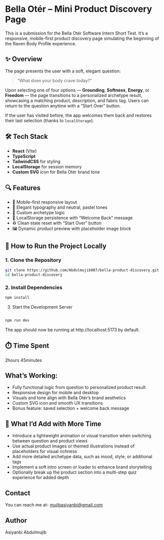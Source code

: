 # Bella Otér – Mini Product Discovery Page 

This is a submission for the Bella Otér Software Intern Short Test. It’s a responsive, mobile-first product discovery page simulating the beginning of the Raven Body Profile experience.


## ✨ Overview

The page presents the user with a soft, elegant question:  
> “What does your body crave today?”

Upon selecting one of four options — **Grounding**, **Softness**, **Energy**, or **Freedom** — the page transitions to a personalized archetype result, showcasing a matching product, description, and fabric tag. Users can return to the question anytime with a “Start Over” button.

If the user has visited before, the app welcomes them back and restores their last selection (thanks to `localStorage`).


## 🛠️ Tech Stack

- **React** (Vite)
- **TypeScript**
- **TailwindCSS** for styling
- **LocalStorage** for session memory
- **Custom SVG** icon for Bella Otér brand tone

## 🔍 Features

- 🌿 Mobile-first responsive layout
- 🧘 Elegant typography and neutral, pastel tones
- 🧠 Custom archetype logic
- 💾 LocalStorage persistence with “Welcome Back” message
- ♻️ Clean state reset with “Start Over” button
- 🖼️ Dynamic product preview with placeholder image block


## 🧪 How to Run the Project Locally

### 1. Clone the Repository
```bash
git clone https://github.com/Abdulmujib007/bella-product-discovery.git
cd bella-product-discovery

```
### 2. Install Dependencies
```bash
npm install

```

3. Start the Development Server
```bash

npm run dev

```
The app should now be running at http://localhost:5173 by default.


## ⏱️ Time Spent
2hours 45minutes

## What’s Working:
- Fully functional logic from question to personalized product result
- Responsive design for mobile and desktop
- Visuals and tone align with Bella Otér’s brand aesthetics
- Custom SVG icon and smooth UX transitions
- Bonus feature: saved selection + welcome back message

## 🚀 What I’d Add with More Time 
- Introduce a lightweight animation or visual transition when switching between question and product views
- Use actual product images or themed illustrations instead of placeholders for visual richness
- Add more detailed archetype data, such as mood, style, or additional tags
- Implement a soft intro screen or loader to enhance brand storytelling
- Optionally break up the product section into a multi-step quiz experience for added depth

## Contact
You can reach me at- mujibasiyanbi@gmail.com

## Author
Asiyanbi Abdulmujib

